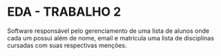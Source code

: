 # EDA - TRABALHO 2
Software responsável pelo gerenciamento de uma lista de alunos onde cada um possui além de nome, email e matrícula uma lista de disciplinas cursadas com suas respectivas menções.
